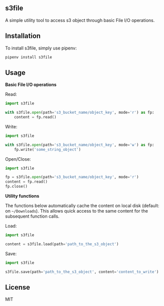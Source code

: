 ## s3file
A simple utility tool to access s3 object through basic File I/O operations.

## Installation
To install s3file, simply use pipenv:

```bash
pipenv install s3file
```

## Usage

__Basic File I/O operations__

Read:

```python
import s3file

with s3file.open(path='s3_bucket_name/object_key', mode='r') as fp:
    content = fp.read()
```

Write:

```python
import s3file

with s3file.open(path='s3_bucket_name/object_key', mode='w') as fp:
    fp.write('some_string_object')
```

Open/Close:

```python
import s3file

fp = s3file.open(path='s3_bucket_name/object_key', mode='r')
content = fp.read()
fp.close()
```

__Utility functions__

The functions below automatically cache the content on local disk (default: on `~/Downloads`).
This allows quick access to the same content for the subsequent function calls.

Load:

```python
import s3file

content = s3file.load(path='path_to_the_s3_object')
```

Save:

```python
import s3file

s3file.save(path='path_to_the_s3_object', content='content_to_write')
```

## License
MIT